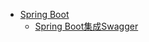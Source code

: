 
* [Spring Boot](/Spring_Boot/)
    - [Spring Boot集成Swagger](/Spring_Boot/spring-boot-swagger.md)


